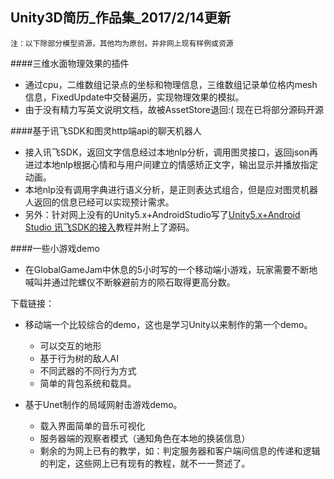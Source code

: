 ## Unity3D简历_作品集_2017/2/14更新
`注：以下除部分模型资源，其他均为原创，并非网上现有样例或资源`

####三维水面物理效果的插件
* 通过cpu，二维数组记录点的坐标和物理信息，三维数组记录单位格内mesh信息，FixedUpdate中交替遍历，实现物理效果的模拟。
* 由于没有精力写英文说明文档，故被AssetStore退回:( 现在已将部分源码开源

####基于讯飞SDK和图灵http端api的聊天机器人
* 接入讯飞SDK，返回文字信息经过本地nlp分析，调用图灵接口，返回json再进过本地nlp根据心情和与用户间建立的情感矫正文字，输出显示并播放指定动画。
* 本地nlp没有调用字典进行语义分析，是正则表达式组合，但是应对图灵机器人返回的信息已经可以实现预计需求。
* 另外：针对网上没有的Unity5.x+AndroidStudio写了[Unity5.x+Android Studio 讯飞SDK的接入](http://liquiddomain.net/forum.php?mod=viewthread&tid=17&extra=page%3D1)教程并附上了源码。

####一些小游戏demo
* 在GlobalGameJam中休息的5小时写的一个移动端小游戏，玩家需要不断地喊叫并通过陀螺仪不断躲避前方的陨石取得更高分数。

下载链接：


* 移动端一个比较综合的demo，这也是学习Unity以来制作的第一个demo。
  * 可以交互的地形
  * 基于行为树的敌人AI
  * 不同武器的不同行为方式
  * 简单的背包系统和载具。
   


* 基于Unet制作的局域网射击游戏demo。
  * 载入界面简单的音乐可视化
  * 服务器端的观察者模式（通知角色在本地的换装信息）
  * 剩余的为网上已有的教学，如：判定服务器和客户端间信息的传递和逻辑的判定，这些网上已有现有的教程，就不一一赘述了。

